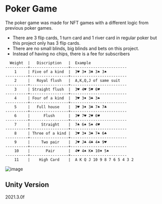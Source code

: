 # Poker Game

The poker game was made for NFT games with a different logic from previous poker games.

-	There are 3 flip cards, 1 turn card and 1 river card in regular poker but this project only has 3 flip cards.
-	There are no small blinds, big blinds and bets on this project. 
-	Instead of having no chips, there is a fee for subscribers

```
  Weight  |   Discription   |  Example
----------+-----------------+-------------------------
    1     | Five of a kind  |  3♥ 3♦ 3♣ 3♠ 3♠
----------+-----------------+-------------------------
    2     |   Royal flush   |  A,K,Q,J of same suit
----------+-----------------+-------------------------
    3     | Straight flush  |  3♥ 4♥ 5♥ 6♥
----------+-----------------+-------------------------
    4     | Four of a kind  |  3♥ 3♦ 3♣ 3♠
----------+-----------------+-------------------------
    5     |   Full house    |  3♥ 3♦ 3♣ 7♠ 7♣
----------+-----------------+-------------------------
    6     |      Flush      |  3♥ 7♥ 2♥ 6♥
----------+-----------------+-------------------------
    7     |     Straight    |  7♣ 6♠ 5♠ 4♥
----------+-----------------+-------------------------
    8     | Three of a kind |  3♥ 3♦ 3♣ 7♠ 6♣
----------+-----------------+-------------------------
    9     |     Two pair    |  J♥ J♣ 4♣ 4♠ 9♥
----------+-----------------+-------------------------
    10    |       Pair      |  4♥ 4♠ K♠ 10♦ 5♠
----------+-----------------+-------------------------
    11    |    High Card    |  A K Q J 10 9 8 7 6 5 4 3 2
```

![image](https://user-images.githubusercontent.com/9028177/208679289-e1ea55df-541b-41c7-901a-d535bdeef318.png)



## Unity Version
2021.3.0f
